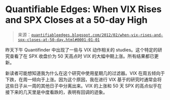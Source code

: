 <!--yml

分类：未分类

日期：2024-05-18 08:51:56

-->

# Quantifiable Edges: When VIX Rises and SPX Closes at a 50-day High

> 来源：[`quantifiableedges.blogspot.com/2012/02/when-vix-rises-and-spx-closes-at-50-day.html#0001-01-01`](http://quantifiableedges.blogspot.com/2012/02/when-vix-rises-and-spx-closes-at-50-day.html#0001-01-01)

昨天下午 Quantifinder 中出现了一些与 VIX 动作相关的 studies。这个特定的研究查看了在 SPX 收盘价为 50 天高点时 VIX 的大幅中期上涨。所有结果都已更新。

新读者可能想知道我为什么在这个研究中使用星期几的过滤器。VIX 在周五倾向于下跌，在周一倾向于上涨。因为这个原因，我在进行 VIX 基于的研究时通常会将这些日子从一周的其他日子中分离出来。VIX 的上涨和 50 天 SPX 的高点似乎在接下来的几天里是中度看跌的，表明有回调的迹象。
